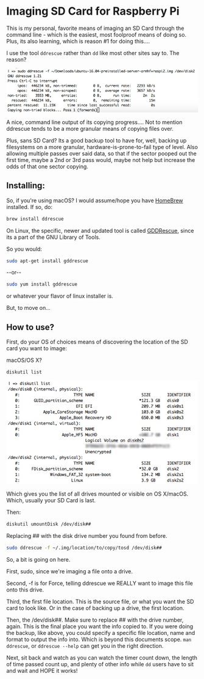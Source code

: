 # Imaging SD Card for Raspberry Pi

This is my personal, favorite means of imaging an SD Card through the command line - which is the easiest, most foolproof means of doing so. Plus, its also learning, which is reason #1 for doing this....

I use the tool `ddrescue` rather than `dd` like most other sites say to. The reason?

![DDRescue Command Line GUI](./ddrescue_ex.jpg)

A nice, command line output of its copying progress.... Not to mention ddrescue tends to be a more granular means of copying files over.

Plus, sans SD Card? Its a good backup tool to have for, well, backing up filesystems on a more granular, hardware-is-prone-to-fail type of level. Also allowing multiple passes over said data, so that if the sector pooped out the first time, maybe a 2nd or 3rd pass would, maybe not help but increase the odds of that one sector copying.

## Installing:

So, if you're using macOS? I would assume/hope you have [HomeBrew][a5d30315] installed. If so, do:

[a5d30315]: brew.sh "HomeBrew - The Missing Package Manager for OS X"

```bash
brew install ddrescue
```

On Linux, the specific, newer and updated tool is called [GDDRescue][39950b63], since its a part of the GNU Library of Tools.

  [39950b63]: https://www.gnu.org/software/ddrescue/ddrescue.html "GDDrescue"

So you would:

```bash
sudo apt-get install gddrescue
```
--or--
```bash
sudo yum install gddrescue
```

or whatever your flavor of linux installer is.

But, to move on...

## How to use?

First, do your OS of choices means of discovering the location of the SD card you want to image:

macOS/OS X?

```bash
diskutil list
```

![Diskutil List](./diskutil_List.jpg)

Which gives you the list of all drives mounted or visible on OS X/macOS. Which, usually your SD Card is last.

Then:

```bash
diskutil umountDisk /dev/disk##
```

Replacing ## with the disk drive number you found from before.

```bash
sudo ddrescue -f ~/.img/location/to/copy/tosd /dev/disk##
```

So, a bit is going on here.

First, sudo, since we're imaging a file onto a drive.

Second, -f is for Force, telling ddrescue we REALLY want to image this file onto this drive.

Third, the first file location. This is the source file, or what you want the SD card to look like. Or in the case of backing up a drive, the first location.

Then, the /dev/disk##. Make sure to replace ## with the drive number, again. This is the final place you want the info copied to. If you were doing the backup, like above, you could specify a specific file location, name and format to output the info into. Which is beyond this documents scope. `man ddrescue`, or `ddrescue --help` can get you in the right direction.

Next, sit back and watch as you can watch the timer count down, the length of time passed count up, and plenty of other info while `dd` users have to sit and wait and HOPE it works!
